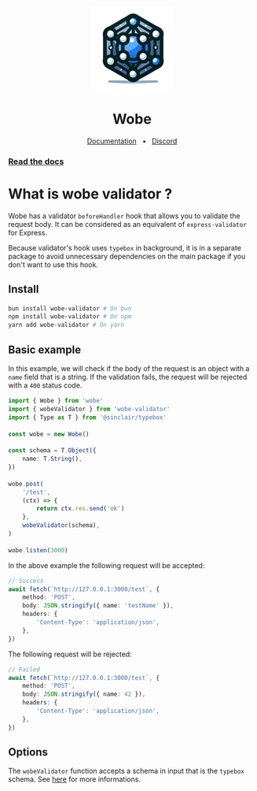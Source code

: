 <p align="center">
  <a href="https://wobe.dev"><img src="/packages/wobe-documentation/assets/logo.png" alt="Logo" height=170></a>
</p>
<h1 align="center">Wobe</h1>

<div align="center">
  <a href="">Documentation</a>
  <span>&nbsp;&nbsp;•&nbsp;&nbsp;</span>
  <a href="">Discord</a>
</div>

### [Read the docs]()

# What is wobe validator ?

Wobe has a validator `beforeHandler` hook that allows you to validate the request body. It can be considered as an equivalent of `express-validator` for Express.

Because validator's hook uses `typebox` in background, it is in a separate package to avoid unnecessary dependencies on the main package if you don't want to use this hook.

## Install

```sh
bun install wobe-validator # On bun
npm install wobe-validator # On npm
yarn add wobe-validator # On yarn
```

## Basic example

In this example, we will check if the body of the request is an object with a `name` field that is a string. If the validation fails, the request will be rejected with a `400` status code.

```ts
import { Wobe } from 'wobe'
import { wobeValidator } from 'wobe-validator'
import { Type as T } from '@sinclair/typebox'

const wobe = new Wobe()

const schema = T.Object({
	name: T.String(),
})

wobe.post(
	'/test',
	(ctx) => {
		return ctx.res.send('ok')
	},
	wobeValidator(schema),
)

wobe.listen(3000)
```

In the above example the following request will be accepted:

```ts
// Success
await fetch(`http://127.0.0.1:3000/test`, {
	method: 'POST',
	body: JSON.stringify({ name: 'testName' }),
	headers: {
		'Content-Type': 'application/json',
	},
})
```

The following request will be rejected:

```ts
// Failed
await fetch(`http://127.0.0.1:3000/test`, {
	method: 'POST',
	body: JSON.stringify({ name: 42 }),
	headers: {
		'Content-Type': 'application/json',
	},
})
```

## Options

The `wobeValidator` function accepts a schema in input that is the `typebox` schema. See [here](https://github.com/sinclairzx81/typebox) for more informations.

